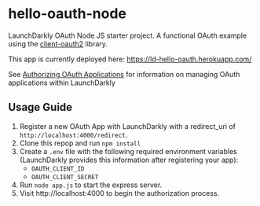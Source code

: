 # hello-oauth-node

LaunchDarkly OAuth Node JS starter project. A functional OAuth example using the [client-oauth2](https://github.com/mulesoft/js-client-oauth2) library.

This app is currently deployed here: https://ld-hello-oauth.herokuapp.com/

See [Authorizing OAuth Applications](https://docs.launchdarkly.com/docs/authorizing-oauth-applications) for information on managing OAuth applications within LaunchDarkly

## Usage Guide

1. Register a new OAuth App with LaunchDarkly with a redirect_uri of `http://localhost:4000/redirect`.
2. Clone this repop and run `npm install`
3. Create a `.env` file with the following required environment variables (LaunchDarkly provides this information after registering your app):
   - `OAUTH_CLIENT_ID`
   - `OAUTH_CLIENT_SECRET`
4. Run `node app.js` to start the express server.
5. Visit http://localhost:4000 to begin the authorization process.
